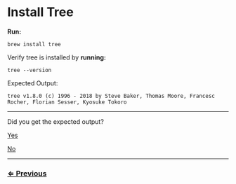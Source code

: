 # Install Tree

**Run:**

 `brew install tree`

Verify tree is installed by **running:**

 `tree --version`

Expected Output: 

```
tree v1.8.0 (c) 1996 - 2018 by Steve Baker, Thomas Moore, Francesc Rocher, Florian Sesser, Kyosuke Tokoro
```

---

Did you get the expected output?

[Yes](../vs-code/check-vscode.md)

[No](../../error/error.md)

---
### [⇐ Previous](../homebrew/check.md)
